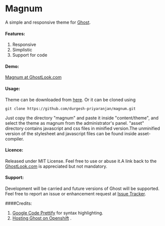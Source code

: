 # Magnum

A  simple and responsive theme for [Ghost](http://github.com/tryghost/ghost/).

#### Features:
1) Responsive
2) Simplistic
3) Support for code


#### Demo:
[Magnum at GhostLook.com](magnum.ghostlook.com)


#### Usage:
Theme can be downloaded from [here](https://github.com/durgesh-priyaranjan/magnum/archive/master.zip). Or it can be cloned using

    git clone https://github.com/durgesh-priyaranjan/magnum.git
    
Just copy the directory "magnum" and paste it inside "content/theme", and select the theme as magnum from the administrator's panel. "asset" directory contains javascript and css files in minified version.The unminified version of the stylesheet and javascript files can be found inside asset-compiler.


#### Licence:
Released under MIT License. Feel free to use or abuse it.A link back to the [GhostLook.com](magnum.ghostlook.com) is appreciated but not mandatory.

#### Support:
Development will be carried and future versions of Ghost will be supported. Feel free to report an issue or enhancement request at [Issue Tracker](https://github.com/durgesh-priyaranjan/magnum/issues). 

####Credits:
1) [Google Code Prettify](http://code.google.com/p/google-code-prettify/) for syntax highlighting.
2) [Hosting Ghost on Openshift](https://github.com/Laures/ghost-openshift-quickstart) .